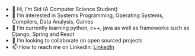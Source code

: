 - 👋 Hi, I’m Sid (A Computer Science Student)
- 👀 I’m interested in Systems Programming, Operating Systems, Compilers, Data Analysis, Games 
- 🌱 I’m currently learning python, c++, java as well as frameworks such as Django, Spring and React
- 💞️ I’m looking to collaborate on open sourced projects
- 📫 How to reach me on LinkedIn: [LinkedIn](https://www.linkedin.com/in/siddhant-das-cs)

<!---
Sid-26/Sid-26 is a ✨ special ✨ repository because its `README.md` (this file) appears on your GitHub profile.
You can click the Preview link to take a look at your changes.
--->
